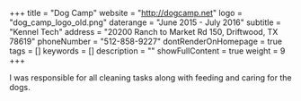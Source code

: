 +++
title = "Dog Camp"
website = "http://dogcamp.net"
logo = "dog_camp_logo_old.png"
daterange = "June 2015 - July 2016"
subtitle = "Kennel Tech"
address = "20200 Ranch to Market Rd 150, Driftwood, TX 78619"
phoneNumber = "512-858-9227"
dontRenderOnHomepage = true
tags = []
keywords = []
description = ""
showFullContent = true
weight = 9
+++

I was responsible for all cleaning tasks along with feeding and caring for the dogs.
